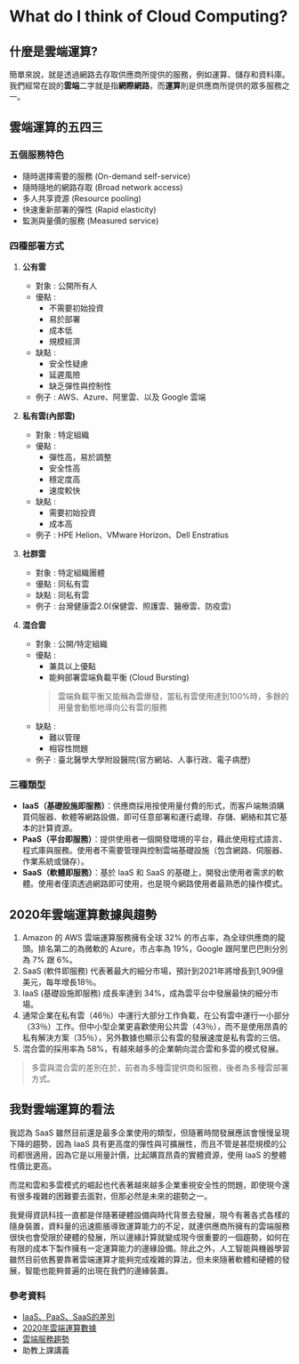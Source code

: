 # What do I think of Cloud Computing?
## 什麼是雲端運算?
簡單來說，就是透過網路去存取供應商所提供的服務，例如運算、儲存和資料庫。
我們經常在說的**雲端**二字就是指**網際網路**，而**運算**則是供應商所提供的眾多服務之一。

## 雲端運算的五四三
### 五個服務特色
- 隨時選擇需要的服務 (On-demand self-service)
- 隨時隨地的網路存取 (Broad network access)
- 多人共享資源 (Resource pooling)
- 快速重新部署的彈性 (Rapid elasticity)
- 監測與量價的服務 (Measured service)

### 四種部署方式
1. **公有雲**
	- 對象 : 公開所有人
	- 優點 :
		- 不需要初始投資
		- 易於部署
		- 成本低
		- 規模經濟
	- 缺點 :
		- 安全性疑慮
		- 延遲風險
		- 缺乏彈性與控制性
	- 例子 : AWS、Azure、阿里雲、以及 Google 雲端
	
2. **私有雲(內部雲)**
	- 對象 : 特定組織
	- 優點 :
		- 彈性高，易於調整
		- 安全性高
		- 穩定度高
		- 速度較快
	- 缺點 :
		- 需要初始投資
		- 成本高
	- 例子 : HPE Helion、VMware Horizon、Dell Enstratius
	
3. **社群雲**
	- 對象 : 特定組織團體
	- 優點 : 同私有雲
	- 缺點 : 同私有雲
	- 例子 : 台灣健康雲2.0(保健雲、照護雲、醫療雲、防疫雲)
	
4. **混合雲**
	- 對象 : 公開/特定組織
	- 優點 :
		- 兼具以上優點
		- 能夠部署雲端負載平衡 (Cloud Bursting)
		> 雲端負載平衡又能稱為雲爆發，當私有雲使用達到100%時，多餘的用量會動態地導向公有雲的服務
	- 缺點 :
		- 難以管理
		- 相容性問題
	- 例子 : 臺北醫學大學附設醫院(官方網站、人事行政、電子病歷)

### 三種類型
* **IaaS（基礎設施即服務）**：供應商採用按使用量付費的形式，而客戶端無須購買伺服器、軟體等網路設備，即可任意部署和運行處理、存儲、網絡和其它基本的計算資源。
* **PaaS（平台即服務）**：提供使用者一個開發環境的平台，藉此使用程式語言、程式庫與服務。使用者不需要管理與控制雲端基礎設施（包含網路、伺服器、作業系統或儲存）。
* **SaaS（軟體即服務）**：基於 IaaS 和 SaaS 的基礎上，開發出使用者需求的軟體。使用者僅須透過網路即可使用，也是現今網路使用者最熟悉的操作模式。

## 2020年雲端運算數據與趨勢
1. Amazon 的 AWS 雲端運算服務擁有全球 32% 的市占率，為全球供應商的龍頭。排名第二的為微軟的 Azure，市占率為 19%，Google 跟阿里巴巴則分別為 7% 跟 6%。
2. SaaS (軟件即服務) 代表著最大的細分市場，預計到2021年將增長到1,909億美元，每年增長18％。
3. IaaS (基礎設施即服務) 成長率達到 34%，成為雲平台中發展最快的細分市場。
4. 通常企業在私有雲（46％）中運行大部分工作負載，在公有雲中運行一小部分（33％）工作。但中小型企業更喜歡使用公共雲（43％），而不是使用昂貴的私有解決方案（35％），另外數據也顯示公有雲的發展速度是私有雲的三倍。
5. 混合雲的採用率為 58%，有越來越多的企業朝向混合雲和多雲的模式發展。
> 多雲與混合雲的差別在於，前者為多種雲提供商和服務，後者為多種雲部署方式。

## 我對雲端運算的看法
我認為 SaaS 雖然目前還是最多企業使用的類型，但隨著時間發展應該會慢慢呈現下降的趨勢，因為 IaaS 具有更高度的彈性與可擴展性，而且不管是甚麼規模的公司都很適用，因為它是以用量計價，比起購買昂貴的實體資源，使用 IaaS 的整體性價比更高。

而混和雲和多雲模式的崛起也代表著越來越多企業重視安全性的問題，即使現今還有很多複雜的困難要去面對，但那必然是未來的趨勢之一。

我覺得資訊科技一直都是伴隨著硬體設備與時代背景去發展，現今有著各式各樣的隨身裝置，資料量的迅速膨脹導致運算能力的不足，就連供應商所擁有的雲端服務很快也會受限於硬體的發展，所以邊緣計算就變成現今很重要的一個趨勢，如何在有限的成本下製作擁有一定運算能力的邊緣設備。除此之外，人工智能與機器學習雖然目前依舊要靠著雲端運算才能夠完成複雜的算法，但未來隨著軟體和硬體的發展，智能也能夠普遍的出現在我們的邊緣裝置。

### 參考資料
* [IaaS、PaaS、SaaS的差別](https://zhuanlan.zhihu.com/p/276054509 "IaaS、PaaS、SaaS的差別")
* [2020年雲端運算數據](https://techjury.net/blog/cloud-computing-statistics/ "2020年雲端運算數據")
* [雲端服務趨勢](https://www.finaria.it/pr/public-cloud-revenues-to-hit-338b-in-2021-a-25-jump-in-a-year/ "雲端服務趨勢")
* 助教上課講義

















